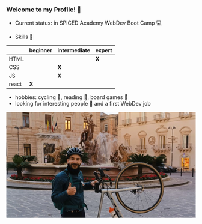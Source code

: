 ### Welcome to my Profile! 👋

 - Current status: in SPICED Academy WebDev Boot Camp 💻

 - Skills 💪

|  | beginner | intermediate | expert |
| ----------- | ----------- | ----------- | ----------- |
| HTML |  |  | **X** |
| CSS |  | **X** |  |
| JS |  | **X** |  |
| react | **X** |  |  |

 - hobbies: cycling 🚴, reading 📖, board games 🎲
 - looking for interesting people 💬 and a first WebDev job

![sicily](sicilia.jpg)

<!--
**FlorLutz/FlorLutz** is a ✨ _special_ ✨ repository because its `README.md` (this file) appears on your GitHub profile.

Here are some ideas to get you started:

- 🔭 I’m currently working on ...
- 🌱 I’m currently learning ...
- 👯 I’m looking to collaborate on ...
- 🤔 I’m looking for help with ...
- 💬 Ask me about ...
- 📫 How to reach me: ...
- 😄 Pronouns: ...
- ⚡ Fun fact: ...
-->
